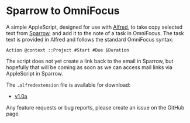 # Sparrow to OmniFocus

A simple AppleScript, designed for use with [Alfred][alfred], to take copy
selected text from [Sparrow][sparrow], and add it to the note of a task in
OmniFocus. The task text is provided in Alfred and follows the standard
OmniFocus syntax:

    Action @context ::Project #Start #Due $Duration

The script does not yet create a link back to the email in Sparrow, but
hopefully that will be coming as soon as we can access mail links via
AppleScript in Sparrow.

The `.alfredextension` file is available for download:

- [v1.0a](https://github.com/downloads/davidbeckingsale/SparrowToOmniFocus.alfredextension/SparrowToOmniFocus.alfredextension)

Any feature requests or bug reports, please create an issue on the GitHub page.

[alfred]: http://www.alfredapp.com
[sparrow]: http://sparrowmailapp.com
